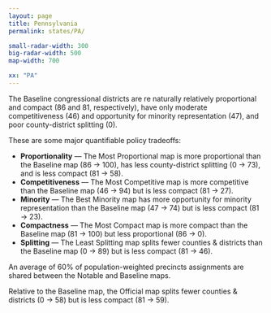 ```yaml
---
layout: page
title: Pennsylvania
permalink: states/PA/

small-radar-width: 300
big-radar-width: 500
map-width: 700

xx: "PA"
---
```


The Baseline congressional districts are re naturally relatively proportional and compact (86 and 81, respectively),
have only moderate competitiveness (46) and opportunity for minority representation (47), and poor county-district splitting (0).

These are some major quantifiable policy tradeoffs:

-   **Proportionality** &#8212; The Most Proportional map is more proportional than the Baseline map (86 &#x2192; 100),
    has less county-district splitting (0 &#x2192; 73), and
    is less compact (81 &#x2192; 58).
-   **Competitiveness** &#8212; The Most Competitive map is more competitive than the Baseline map (46 &#x2192; 94) 
    but is less compact (81 &#x2192; 27).
-   **Minority** &#8212; The Best Minority map has more opportunity for minority representation than the Baseline map (47 &#x2192; 74) 
    but is less compact (81 &#x2192; 23).
-   **Compactness** &#8212; The Most Compact map is more compact than the Baseline map (81 &#x2192; 100)
    but less proportional (86 &#x2192; 0).
-   **Splitting** &#8212; The Least Splitting map splits fewer counties &amp; districts than the Baseline map (0 &#x2192; 89) 
    but is less compact (81 &#x2192; 46).

An average of 60% of population-weighted precincts assignments are shared between the Notable and Baseline maps.

Relative to the Baseline map, 
the Official map splits fewer counties &amp; districts (0 &#x2192; 58) 
but is less compact (81 &#x2192; 59).